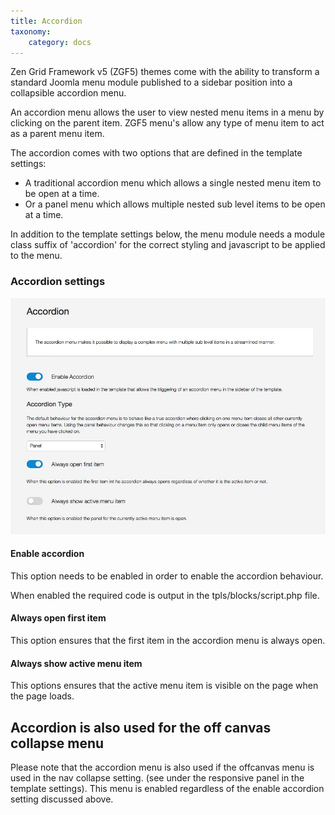 ```yaml
---
title: Accordion
taxonomy:
    category: docs
---
```


Zen Grid Framework v5 (ZGF5) themes come with the ability to transform a standard Joomla menu module published to a sidebar position into a collapsible accordion menu.

An accordion menu allows the user to view nested menu items in a menu by clicking on the parent item. ZGF5 menu's allow any type of menu item to act as a parent menu item.

The accordion comes with two options that are defined in the template settings:
- A traditional accordion menu which allows a single nested menu item to be open at a time.
- Or a panel menu which allows multiple nested sub level items to be open at a time.

In addition to the template settings below, the menu module needs a module class suffix of 'accordion' for the correct styling and javascript to be applied to the menu.


### Accordion settings
![General Layout](accordion.jpg)
  

#### Enable accordion
This option needs to be enabled in order to enable the accordion behaviour.

When enabled the required code is output in the tpls/blocks/script.php file.

#### Always open first item
This option ensures that the first item in the accordion menu is always open.

#### Always show active menu item
This options ensures that the active menu item is visible on the page when the page loads.


Accordion is also used for the off canvas collapse menu
----
Please note that the accordion menu is also used if the offcanvas menu is used in the nav collapse setting. (see under the responsive panel in the template settings). This menu is enabled regardless of the enable accordion setting discussed above.